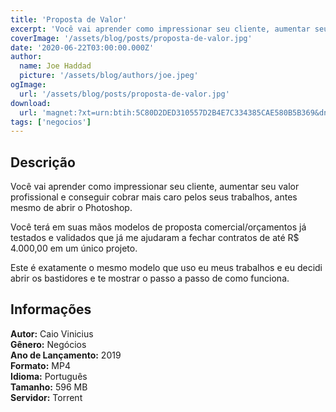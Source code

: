 ```yaml
---
title: 'Proposta de Valor'
excerpt: 'Você vai aprender como impressionar seu cliente, aumentar seu valor profissional e conseguir cobrar mais caro pelos seus trabalhos, antes mesmo de abrir o Photoshop.  Você terá em suas mãos modelos de proposta comercial/orçamentos já testados e validados que já me ajudaram a fechar co'
coverImage: '/assets/blog/posts/proposta-de-valor.jpg'
date: '2020-06-22T03:00:00.000Z'
author:
  name: Joe Haddad
  picture: '/assets/blog/authors/joe.jpeg'
ogImage:
  url: '/assets/blog/posts/proposta-de-valor.jpg'
download:
  url: 'magnet:?xt=urn:btih:5C80D2DED310557D2B4E7C334385CAE580B5B369&dn=Proposta%20de%20Valor&tr=udp%3a%2f%2ftracker.openbittorrent.com%3a1337%2fannounce&tr=udp%3a%2f%2ftracker.opentrackr.org%3a1337%2fannounce'
tags: ['negocios']
---
```

<h2>Descrição</h2>
<p></p><p>Você vai aprender como impressionar seu cliente, aumentar seu valor profissional e conseguir cobrar mais caro pelos seus trabalhos, antes mesmo de abrir o Photoshop.</p><p>Você terá em suas mãos modelos de proposta comercial/orçamentos já testados e validados que já me ajudaram a fechar contratos de até R$ 4.000,00 em um único projeto.</p><p>Este é exatamente o mesmo modelo que uso eu meus trabalhos e eu decidi abrir os bastidores e te mostrar o passo a passo de como funciona.​</p><h2>Informações</h2><p><strong>Autor:</strong> Caio Vinicius<br/><strong>Gênero:</strong> Negócios<br/><strong>Ano de Lançamento:</strong> 2019<br/><strong>Formato:</strong> MP4<br/><strong>Idioma:</strong> Português<br/><strong>Tamanho:</strong> 596 MB<br/><strong>Servidor:</strong> Torrent</p>